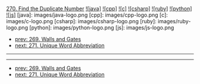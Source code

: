 [270. Find the Duplicate Number](https://leetcode.com/problems/find-the-duplicate-number/)
[![java]](https://github.com/leetcode-study-group/leetcode-java-solutions/blob/master/270-find-the-duplicate-number.md)
[![cpp]](https://github.com/leetcode-study-group/leetcode-cpp-solutions/blob/master/270-find-the-duplicate-number.md)
[![c]](https://github.com/leetcode-study-group/leetcode-c-solutions/blob/master/270-find-the-duplicate-number.md)
[![csharp]](https://github.com/leetcode-study-group/leetcode-csharp-solutions/blob/master/270-find-the-duplicate-number.md)
[![ruby]](https://github.com/leetcode-study-group/leetcode-ruby-solutions/blob/master/270-find-the-duplicate-number.md)
[![python]](https://github.com/leetcode-study-group/leetcode-python-solutions/blob/master/270-find-the-duplicate-number.md)
[![js]](https://github.com/leetcode-study-group/leetcode-js-solutions/blob/master/270-find-the-duplicate-number.md)
[java]: images/java-logo.png
[cpp]: images/cpp-logo.png
[c]: images/c-logo.png
[csharp]: images/csharp-logo.png
[ruby]: images/ruby-logo.png
[python]: images/python-logo.png
[js]: images/js-logo.png

- [prev: 269. Walls and Gates](269-walls-and-gates.md)
- [next: 271. Unique Word Abbreviation](271-unique-word-abbreviation.md)

---


---

- [prev: 269. Walls and Gates](269-walls-and-gates.md)
- [next: 271. Unique Word Abbreviation](271-unique-word-abbreviation.md)
